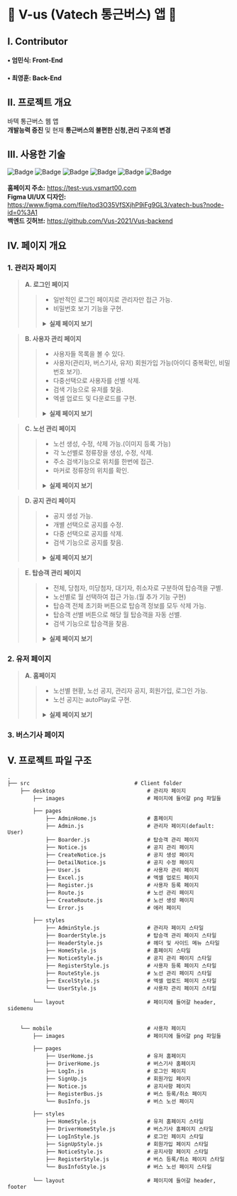 # 🚌 V-us (Vatech 통근버스) 앱 🚌
## I. Contributor
#### • 엄민식: Front-End
#### • 최영훈: Back-End

## II. 프로젝트 개요
바텍 통근버스 웹 앱  
<strong>개발능력 증진</strong> 및 현재 <strong>통근버스의 불편한 신청,관리 구조의 변경</strong>

## III. 사용한 기술
![Badge](https://img.shields.io/badge/platform-web-yellow) ![Badge](https://img.shields.io/badge/library-React%2C%20Apollo-blue) ![Badge](https://img.shields.io/badge/library-react--hook--form-orange) ![Badge](https://img.shields.io/badge/library-Material--ui%2C%20Dayjs%2C%20react--swipeable--views%2C%20react--beautiful--dnd-red) ![Badge](https://img.shields.io/badge/database-dynamoDB-brightgreen) ![Badge](https://img.shields.io/badge/library-sheetjs-blueviolet)<br/><br/>
<strong>홈페이지 주소:</strong> https://test-vus.vsmart00.com<br/>
<strong>Figma UI/UX 디자인:</strong> https://www.figma.com/file/tod3O35VfSXjhP9iFg9GL3/vatech-bus?node-id=0%3A1<br/>
<strong>백엔드 깃허브:</strong>  https://github.com/Vus-2021/Vus-backend


## IV. 페이지 개요
### 1. 관리자 페이지
> <strong>A. 로그인 페이지</strong>
>> - 일반적인 로그인 페이지로 관리자만 접근 가능.  
>> - 비밀번호 보기 기능을 구현.  
>> <details><summary><strong>실제 페이지 보기</strong></summary>
>> <div markdown="1"><img width="1200" src=https://user-images.githubusercontent.com/46717432/114361231-db41bd00-9bb0-11eb-9dc7-16b5fba2743c.png>


> <strong>B. 사용자 관리 페이지</strong>
>> - 사용자들 목록을 볼 수 있다.  
>> - 사용자(관리자, 버스기사, 유저) 회원가입 가능(아이디 중복확인, 비밀번호 보기).  
>> - 다중선택으로 사용자를 선별 삭제.  
>> - 검색 기능으로 유저를 찾음.  
>> - 엑셀 업로드 및 다운로드를 구현. 
>> <details><summary><strong>실제 페이지 보기</strong></summary>
>> <div markdown="1"><img width="1200" src=https://user-images.githubusercontent.com/46717432/114361361-01fff380-9bb1-11eb-9666-5989c6ba497b.png>
>> <br/><img width="1200" src=https://user-images.githubusercontent.com/46717432/114363209-23fa7580-9bb3-11eb-9e23-5f0b77065c75.png> </div></details>  


> <strong>C. 노선 관리 페이지</strong>
>> - 노선 생성, 수정, 삭제 가능.(이미지 등록 가능)  
>> - 각 노선별로 정류장을 생성, 수정, 삭제.
>> - 주소 검색기능으로 위치를 한번에 접근.  
>> - 마커로 정류장의 위치를 확인.  
>> <details><summary><strong>실제 페이지 보기</strong></summary>
>> <div markdown="1"><img width="1200" src=https://user-images.githubusercontent.com/46717432/114361524-2d82de00-9bb1-11eb-8452-1b60baebeff2.png>
>> <br/><img width="1200" src=https://user-images.githubusercontent.com/46717432/114362167-011b9180-9bb2-11eb-817c-be888ec8918a.png>   
>> <br/><img width="1200" src=https://user-images.githubusercontent.com/46717432/114362054-dc271e80-9bb1-11eb-883a-293c19dd5f7d.png>   
>> <br/><img width="1200" src=https://user-images.githubusercontent.com/46717432/114646695-b49d9680-9d16-11eb-8720-35f0c35f3e17.png> </div></details>  


> <strong>D. 공지 관리 페이지</strong>
>> - 공지 생성 가능.  
>> - 개별 선택으로 공지를 수정.  
>> - 다중 선택으로 공지를 삭제.  
>> - 검색 기능으로 공지를 찾음.  
>> <details><summary><strong>실제 페이지 보기</strong></summary>
>> <div markdown="1"><img width="1200" src=https://user-images.githubusercontent.com/46717432/114362247-17295200-9bb2-11eb-8540-128de992343e.png>
</div></details>     


> <strong>E. 탑승객 관리 페이지</strong>
>> - 전체, 당첨자, 미당첨자, 대기자, 취소자로 구분하여 탑승객을 구별.  
>> - 노선별로 월 선택하여 접근 가능.(월 추가 기능 구현)  
>> - 탑승객 전체 초기화 버튼으로 탑승객 정보를 모두 삭제 가능.  
>> - 탑승객 선별 버튼으로 해당 월 탑승객을 자동 선별. 
>> - 검색 기능으로 탑승객을 찾음.  
>> <details><summary><strong>실제 페이지 보기</strong></summary>
>> <div markdown="1"><img width="1200" src=https://user-images.githubusercontent.com/46717432/114362519-61aace80-9bb2-11eb-9501-7e07dc0fd058.png>
>> <br/><img width="1200" src=https://user-images.githubusercontent.com/46717432/114362527-640d2880-9bb2-11eb-90dd-8a197a03fd37.png>     
>> <br/><img width="1200" src=https://user-images.githubusercontent.com/46717432/114832043-00c90380-9e09-11eb-91e9-20fb02948f43.png> </div></details> 


### 2. 유저 페이지
> <strong>A. 홈페이지</strong>
>> - 노선별 현황, 노선 공지, 관리자 공지, 회원가입, 로그인 가능.  
>> - 노선 공지는 autoPlay로 구현.  
>> <details><summary><strong>실제 페이지 보기</strong></summary>
>> <div markdown="1"><img width="400" src=https://user-images.githubusercontent.com/46717432/114363579-7f2c6800-9bb3-11eb-95cd-69e65fcf17f1.png></div></details>  


### 3. 버스기사 페이지

## V. 프로젝트 파일 구조

    .
    ├── src                                 # Client folder
        ├── desktop                             # 관리자 페이지
            ├── images                          # 페이지에 들어갈 png 파일들
        
            ├── pages               
                ├── AdminHome.js                # 홈페이지
                ├── Admin.js                    # 관리자 페이지(default: User)
                ├── Boarder.js                  # 탑승객 관리 페이지
                ├── Notice.js                   # 공지 관리 페이지
                ├── CreateNotice.js             # 공지 생성 페이지
                ├── DetailNotice.js             # 공지 수정 페이지
                ├── User.js                     # 사용자 관리 페이지
                ├── Excel.js                    # 엑셀 업로드 페이지
                ├── Register.js                 # 사용자 등록 페이지
                ├── Route.js                    # 노선 관리 페이지
                ├── CreateRoute.js              # 노선 생성 페이지
                └── Error.js                    # 에러 페이지
            
            ├── styles              
                ├── AdminStyle.js               # 관리자 페이지 스타일
                ├── BoarderStyle.js             # 탑승객 관리 페이지 스타일
                ├── HeaderStyle.js              # 헤더 및 사이드 메뉴 스타일
                ├── HomeStyle.js                # 홈페이지 스타일
                ├── NoticeStyle.js              # 공지 관리 페이지 스타일
                ├── RegisterStyle.js            # 사용자 등록 페이지 스타일
                ├── RouteStyle.js               # 노선 관리 페이지 스타일
                ├── ExcelStyle.js               # 엑셀 업로드 페이지 스타일
                └── UserStyle.js                # 사용자 관리 페이지 스타일
            
            └── layout                          # 페이지에 들어갈 header, sidemenu 
        
        
        └── mobile                              # 사용자 페이지
            ├── images                          # 페이지에 들어갈 png 파일들
        
            ├── pages               
                ├── UserHome.js                 # 유저 홈페이지
                ├── DriverHome.js               # 버스기사 홈페이지
                ├── LogIn.js                    # 로그인 페이지
                ├── SignUp.js                   # 회원가입 페이지
                ├── Notice.js                   # 공지사항 페이지
                ├── RegisterBus.js              # 버스 등록/취소 페이지
                └── BusInfo.js                  # 버스 노선 페이지
            
            ├── styles              
                ├── HomeStyle.js                # 유저 홈페이지 스타일
                ├── DriverHomeStyle.js          # 버스기사 홈페이지 스타일
                ├── LogInStyle.js               # 로그인 페이지 스타일
                ├── SignUpStyle.js              # 회원가입 페이지 스타일
                ├── NoticeStyle.js              # 공지사항 페이지 스타일
                ├── RegisterStyle.js            # 버스 등록/취소 페이지 스타일
                └── BusInfoStyle.js             # 버스 노선 페이지 스타일
            
            └── layout                          # 페이지에 들어갈 header, footer 
        
<br>
